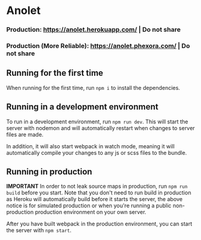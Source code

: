 # Anolet

### Production: https://anolet.herokuapp.com/ | Do not share
### Production (More Reliable): https://anolet.phexora.com/ | Do not share
## Running for the first time
When running for the first time, run `npm i` to install the dependencies.

## Running in a development environment
To run in a development environment, run `npm run dev`.
This will start the server with nodemon and will automatically restart when changes to server files are made.

In addition, it will also start webpack in watch mode, meaning it will automatically compile your changes to any js or scss files to the bundle.

## Running in production
**IMPORTANT** In order to not leak source maps in production, run `npm run build` before you start.
Note that you don't need to run build in production as Heroku will automatically build before it starts the server, the above notice is for simulated production or when you're running a public non-production production environment on your own server.

After you have built webpack in the production environment, you can start the server with `npm start`.
